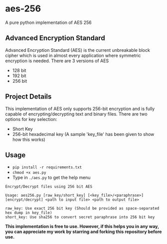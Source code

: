 # aes-256
A pure python implementation of AES 256

## Advanced Encryption Standard
Advanced Encryption Standard (AES) is the current unbreakable block cipher which is used in almost every application where symmetric encryption is needed.
There are 3 versions of AES 
- 128 bit
- 192 bit
- 256 bit

## Project Details
This implementation of AES only supports 256-bit encryption and is fully capable of encrypting/decrypting text and binary files.
There are two options for key selection:
- Short Key
- 256-bit hexadecimal key (A sample 'key_file' has been given to show how this works)

## Usage
- ```pip install -r requirements.txt```
- ```chmod +x aes.py```
- Type in ```./aes.py``` to get the help menu
```
Encrypt/Decrypt files using 256 bit AES

Usage: aes256.py [raw_key/short_key] [<key_file>/<paraphrase>] [encrypt/decrypt] <path to input file> <path to output file>

raw_key: Use exact 256 bit key (Should be provided as space-separated hex dump in key_file)
short_key: Use sha256 to convert secret paraphrase into 256 bit key
```

<b>This implementation is free to use. However, if this helps you in any way, you can appreciate my work by starring and forking this repository before use.</b>
